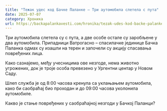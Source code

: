 ```yaml
---
title: "Тежак удес код Бачке Паланке – Три аутомобила слетела с пута"
date: 2025-07-07
category: Хроника
url: https://backapalankavesti.com/hronika/tezak-udes-kod-backe-palanke-tri-automobila-sletela-s-puta/
---
```


Три аутомобила слетела су с пута, а две особе остале су заробљене у два аутомобила. Припадници Ватрогасно – спасилачке јединице Бачка Паланка одмах су изашли на терен и започели су акцију спасавања повређених лица.

Како сазнајемо, међу учесницима ове незгоде, нема животно угрожених, док је троје особа превезено у Ургентни центар у Новом Саду.

Шлеп служба је од 8:00 часова кренула са уклањањем аутомобила, како би саобраћај био проходан и до 09:00 часова уколонила аутомобиле.

Какво је стање повређених у саобраћајној незгоди у Бачкој Паланци?
